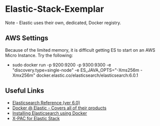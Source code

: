 # Elastic-Stack-Exemplar

Note - Elastic uses their own, dedicated, Docker registry.

## AWS Settings

Because of the limited memory, it is difficult getting ES to start on an AWS Micro Instance.  Try the following:

* sudo docker run -p 9200:9200 -p 9300:9300 -e "discovery.type=single-node" -e ES_JAVA_OPTS="-Xms256m -Xmx256m" docker.elastic.co/elasticsearch/elasticsearch:6.0.1

## Useful Links
* [Elasticsearch Reference (ver 6.0)](https://www.elastic.co/guide/en/elasticsearch/reference/current/index.html)
* [Docker @ Elastic - Covers all of their products](https://www.docker.elastic.co/#)
* [Installing Elasticsearch using Docker](https://www.elastic.co/guide/en/elasticsearch/reference/current/docker.html)
* [X-PAC for Elastic Stack](https://www.elastic.co/guide/en/x-pack/6.0/xpack-introduction.html)

